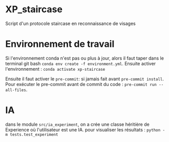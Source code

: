 # XP_staircase

Script d'un protocole staircase en reconnaissance de visages

# Environnement de travail
Si l'environnement conda n'est pas ou plus à jour, alors il faut taper dans le terminal git bash ```conda env create -f environment.yml```. Ensuite activer l'environnement : ```conda activate xp-staircase```

Ensuite il faut activer le ```pre-commit```: si jamais fait avant ```pre-commit install```. Pour exécuter le pre-commit avant de commit du code : ```pre-commit run --all-files```.

# IA

dans le module ```src/ia_experiment```, on a crée une classe héritière de Experience où l'utilisateur est une IA.
pour visualiser les résultats : ```python -m tests.test_experiment```
